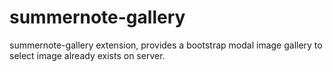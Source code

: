 # summernote-gallery
summernote-gallery extension, provides a bootstrap modal image gallery to select  image already exists on server.
